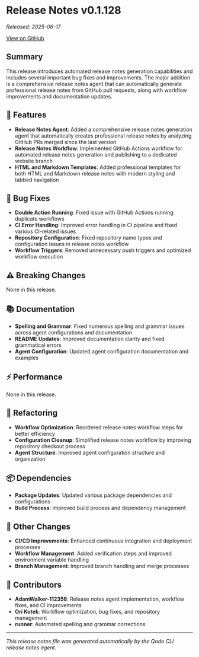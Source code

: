 # Release Notes v0.1.128

*Released: 2025-06-17*

[View on GitHub](https://github.com/qodo-ai/qodo-gen-cli/releases/tag/v0.1.128)

## Summary

This release introduces automated release notes generation capabilities and includes several important bug fixes and improvements. The major addition is a comprehensive release notes agent that can automatically generate professional release notes from GitHub pull requests, along with workflow improvements and documentation updates.

## 🚀 Features

- **Release Notes Agent**: Added a comprehensive release notes generation agent that automatically creates professional release notes by analyzing GitHub PRs merged since the last version
- **Release Notes Workflow**: Implemented GitHub Actions workflow for automated release notes generation and publishing to a dedicated website branch
- **HTML and Markdown Templates**: Added professional templates for both HTML and Markdown release notes with modern styling and tabbed navigation

## 🐛 Bug Fixes

- **Double Action Running**: Fixed issue with GitHub Actions running duplicate workflows
- **CI Error Handling**: Improved error handling in CI pipeline and fixed various CI-related issues
- **Repository Configuration**: Fixed repository name typos and configuration issues in release notes workflow
- **Workflow Triggers**: Removed unnecessary push triggers and optimized workflow execution

## ⚠️ Breaking Changes

None in this release.

## 📚 Documentation

- **Spelling and Grammar**: Fixed numerous spelling and grammar issues across agent configurations and documentation
- **README Updates**: Improved documentation clarity and fixed grammatical errors
- **Agent Configuration**: Updated agent configuration documentation and examples

## ⚡ Performance

None in this release.

## 🔧 Refactoring

- **Workflow Optimization**: Reordered release notes workflow steps for better efficiency
- **Configuration Cleanup**: Simplified release notes workflow by improving repository checkout process
- **Agent Structure**: Improved agent configuration structure and organization

## 📦 Dependencies

- **Package Updates**: Updated various package dependencies and configurations
- **Build Process**: Improved build process and dependency management

## 🔄 Other Changes

- **CI/CD Improvements**: Enhanced continuous integration and deployment processes
- **Workflow Management**: Added verification steps and improved environment variable handling
- **Branch Management**: Improved branch handling and merge processes

## 🙏 Contributors

- **AdamWalker-112358**: Release notes agent implementation, workflow fixes, and CI improvements
- **Ori Kotek**: Workflow optimization, bug fixes, and repository management
- **runner**: Automated spelling and grammar corrections

---

*This release notes file was generated automatically by the Qodo CLI release notes agent.*